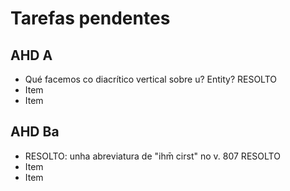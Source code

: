 # Tarefas pendentes
## AHD A

- Qué facemos co diacrítico vertical sobre u? Entity?   RESOLTO
- Item
- Item


## AHD Ba

- RESOLTO: unha abreviatura de "ihm̄ cirst" no v. 807 RESOLTO
- Item
- Item



